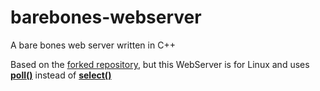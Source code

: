 # barebones-webserver
A bare bones web server written in C++

Based on the [forked repository](https://www.youtube.com/watch?v=YqEqjODUkWY&t=7s), but this WebServer is for Linux and uses [**poll()**](http://man7.org/linux/man-pages/man2/poll.2.html) instead of [**select()** ](http://man7.org/linux/man-pages/man2/select.2.html)
